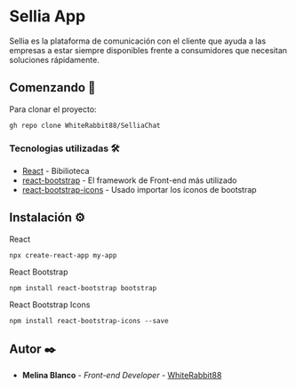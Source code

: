 # Sellia App

Sellia es la plataforma de comunicación con el cliente que ayuda a las empresas a estar siempre disponibles frente a consumidores que necesitan soluciones rápidamente.

## Comenzando 🚀

Para clonar el proyecto: 
```
gh repo clone WhiteRabbit88/SelliaChat
```


### Tecnologias utilizadas 🛠️

* [React](https://es.reactjs.org/) - Bibilioteca
* [react-bootstrap](https://react-bootstrap.github.io/) - El framework de Front-end más utilizado
* [react-bootstrap-icons](https://github.com/ismamz/react-bootstrap-icons) - Usado importar los íconos de bootstrap


## Instalación ⚙️

React
```
npx create-react-app my-app
```

React Bootstrap
```
npm install react-bootstrap bootstrap
```

React Bootstrap Icons
```
npm install react-bootstrap-icons --save
```


## Autor ✒️

* **Melina Blanco** - *Front-end Developer* - [WhiteRabbit88](https://github.com/WhiteRabbit88)
